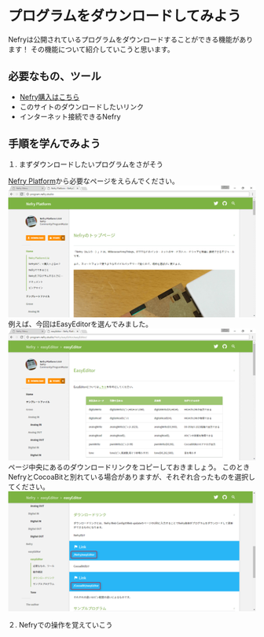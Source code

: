 # プログラムをダウンロードしてみよう

Nefryは公開されているプログラムをダウンロードすることができる機能があります！
その機能について紹介していこうと思います。

## 必要なもの、ツール

- [Nefry](https://nefry.studio/)[購入はこちら](https://dotstud.io/projects/nefry-connect-internet/)
- このサイトのダウンロードしたいリンク
- インターネット接続できるNefry

## 手順を学んでみよう

１. まずダウンロードしたいプログラムをさがそう

[Nefry Platform](https://program.nefry.studio)から必要なページをえらんでください。  
![programSite](/img/pg/1.png)  
例えば、今回はEasyEditorを選んでみました。  
![programSite](/img/pg/2.png)  
ページ中央にあるのダウンロードリンクをコピーしておきましょう。
このときNefryとCocoaBitと別れている場合がありますが、それぞれ合ったものを選択してください。
![programSite](/img/pg/3.png)  

２. Nefryでの操作を覚えていこう



